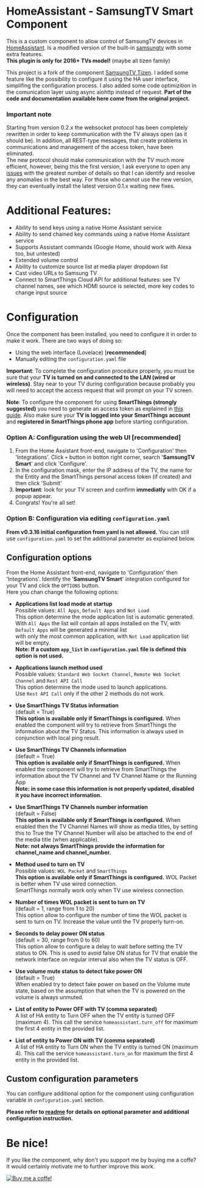 
# HomeAssistant - SamsungTV Smart Component

This is a custom component to allow control of SamsungTV devices in [HomeAssistant](https://home-assistant.io). 
Is a modified version of the built-in [samsungtv](https://www.home-assistant.io/integrations/samsungtv/) with some extra
 features.<br/>
**This plugin is only for 2016+ TVs model!** (maybe all tizen family)

This project is a fork of the component [SamsungTV Tizen](https://github.com/jaruba/ha-samsungtv-tizen). I added some 
feature like the possibility to configure it using the HA user interface, simplifing the configuration process. 
I also added some code optimizition in the comunication layer using async aiohttp instead of request.
**Part of the code and documentation available here come from the original project.**<br/>

### Important note 
Starting from version 0.2.x the websocket protocol has been completely rewritten in order to keep communication with the
TV always open (as it should be). In addition, all REST-type messages, that create problems in communications and 
management of the access token, have been eliminated.<br/>
The new protocol should make communication with the TV much more efficient, however, being this the first version, I ask 
everyone to open any [issues](https://github.com/ollo69/ha-samsungtv-smart/issues) with the greatest number of details 
so that I can identify and resolve any anomalies in the best way. For those who cannot use the new version, they can 
eventually install the latest version 0.1.x waiting new fixes.

# Additional Features:

* Ability to send keys using a native Home Assistant service
* Ability to send chained key commands using a native Home Assistant service
* Supports Assistant commands (Google Home, should work with Alexa too, but untested)
* Extended volume control
* Ability to customize source list at media player dropdown list
* Cast video URLs to Samsung TV
* Connect to SmartThings Cloud API for additional features: see TV channel names, see which HDMI source is selected, more key codes to change input source

# Configuration

Once the component has been installed, you need to configure it in order to make it work.
There are two ways of doing so:
- Using the web interface (Lovelace) [**recommended**]
- Manually editing the `configuration.yaml` file

**Important**: To complete the configuration procedure properly, you must be sure that your **TV is turned on and 
connected to the LAN (wired or wireless)**. Stay near to your TV during configuration because probably you will need 
to accept the access request that will prompt on your TV screen.

**Note**: To configure the component for using **SmartThings (strongly suggested)** you need to generate an access 
token as explained in [this guide](https://github.com/ollo69/ha-samsungtv-smart/blob/master/docs/Smartthings.md). 
Also make sure your **TV is logged into your SmartThings account** and **registered in SmartThings phone app** before 
starting configuration.

### Option A: Configuration using the web UI [**recommended**]

1. From the Home Assistant front-end, navigate to 'Configuration' then 'Integrations'. Click `+` button in botton right corner,
search '**SamsungTV Smart**' and click 'Configure'.
2. In the configuration mask, enter the IP address of the TV, the name for the Entity and the SmartThings personal 
access token (if created) and then click 'Submit'
3. **Important**: look for your TV screen and confirm **immediatly** with OK if a popup appear.
4. Congrats! You're all set!

### Option B: Configuration via editing `configuration.yaml`

**From v0.3.16 initial configuration from yaml is not allowed.**
You can still use `configuration.yaml` to set the additional parameter as explained below.

## Configuration options

From the Home Assistant front-end, navigate to 'Configuration' then 'Integrations'. Identify the '**SamsungTV Smart**'
integration configured for your TV and click the `OPTIONS` button.<br/>
Here you chan change the following options:  

- **Applications list load mode at startup**<br/>
Possible values: `All Apps`, `Default Apps` and `Not Load`<br/>
This option determine the mode application list is automatic generated.<br>
With `All Apps` the list will contain all apps installed on the TV, with `Default Apps` will be generated a minimal list  
with only the most common application, with `Not Load` application list will be empty.<br/>
**Note: If a custom `app_list` in `configuration.yaml` file is defined this option is not used.**<br>

- **Applications launch method used**<br/>
Possible values: `Standard Web Socket Channel`, `Remote Web Socket Channel` and `Rest API Call`<br/>
This option determine the mode used to launch applications.<br/>
Use `Rest API Call` only if the other 2 methods do not work.<br/>

- **Use SmartThings TV Status information**<br/>
(default = True)<br/>
**This option is available only if SmartThings is configured.**
When enabled the component will try to retrieve from SmartThings the information
about the TV Status. This information is always used in conjunction with local ping result.<br/>

- **Use SmartThings TV Channels information**<br/>
(default = True)<br/>
**This option is available only if SmartThings is configured.**
When enabled the component will try to retrieve from SmartThings the information about the TV Channel 
and TV Channel Name or the Running App<br/>
**Note: in some case this information is not properly updated, disabled it you have incorrect information.**<br/>

- **Use SmartThings TV Channels number information**<br/>
(default = False)<br/>
**This option is available only if SmartThings is configured.**
When enabled then the TV Channel Names will show as media titles, by setting this to True the 
TV Channel Number will also be attached to the end of the media title (when applicable).<br/>
**Note: not always SmartThings provide the information for channel_name and channel_number.**<br/>

- **Method used to turn on TV**<br/>
Possible values: `WOL Packet` and `SmartThings`<br/>
**This option is available only if SmartThings is configured.**
WOL Packet is better when TV use wired connection.<br/>
SmartThings normally work only when TV use wireless connection.<br/>
    
- **Number of times WOL packet is sent to turn on TV**<br/>
(default = 1, range from 1 to 20)<br/>
This option allow to configure the number of time the WOL packet is sent to turn on TV. Increase the value 
until the TV properly turn-on.<br/>

- **Seconds to delay power ON status**<br/>
(default = 30, range from 0 to 60)<br/>
This option allow to configure a delay to wait before setting the TV status to ON. This is used to avoid false
ON status for TV that enable the network interface on regular interval also when the TV status is OFF.<br/>

- **Use volume mute status to detect fake power ON**<br/>
(default = True)<br/>
When enabled try to detect fake power on based on the Volume mute state, based on the assumption that when the
TV is powered on the volume is always unmuted.<br/>

- **List of entity to Power OFF with TV (comma separated)**<br/>
A list of HA entity to Turn OFF when the TV entity is turned OFF (maximum 4). 
This call the service `homeassistant.turn_off` for maximum the first 4 entity in the provided list.<br/>

- **List of entity to Power ON with TV (comma separated)**<br/>
A list of HA entity to Turn ON when the TV entity is turned ON (maximum 4).
This call the service `homeassistant.turn_on` for maximum the first 4 entity in the provided list.<br/>

## Custom configuration parameters

You can configure additional option for the component using configuration variable in `configuration.yaml` section.<br/>

**Please refer to [readme](https://github.com/ollo69/ha-samsungtv-smart/blob/master/README.md) for details on optional parameter and additional configuration instruction.**

# Be nice!
If you like the component, why don't you support me by buying me a coffe?
It would certainly motivate me to further improve this work.

[![Buy me a coffe!](https://www.buymeacoffee.com/assets/img/custom_images/black_img.png)](https://www.buymeacoffee.com/ollo69)
